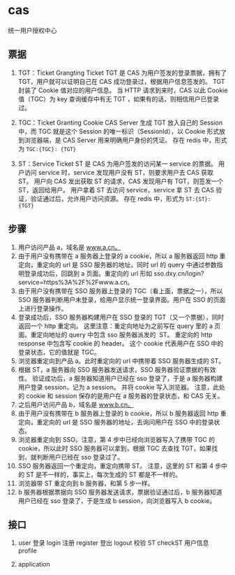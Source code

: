 # cas

统一用户授权中心

## 票据

1. TGT：Ticket Grangting Ticket
   TGT 是 CAS 为用户签发的登录票据，拥有了 TGT，用户就可以证明自己在 CAS 成功登录过，根据用户信息签发的。
   TGT 封装了 Cookie 值对应的用户信息。
   当 HTTP 请求到来时，CAS 以此 Cookie 值（TGC）为 key 查询缓存中有无 TGT ，如果有的话，则相信用户已登录过。

2. TGC：Ticket Granting Cookie
   CAS Server 生成 TGT 放入自己的 Session 中，而 TGC 就是这个 Session 的唯一标识（SessionId），以 Cookie 形式放到浏览器端，是 CAS Server 用来明确用户身份的凭证。
   存在 redis 中，形式为 `TGC:{TGC}: {TGT}`

3. ST：Service Ticket
   ST 是 CAS 为用户签发的访问某一 service 的票据。
   用户访问 service 时，service 发现用户没有 ST，则要求用户去 CAS 获取 ST。
   用户向 CAS 发出获取 ST 的请求，CAS 发现用户有 TGT，则签发一个 ST，返回给用户。
   用户拿着 ST 去访问 service，service 拿 ST 去 CAS 验证，验证通过后，允许用户访问资源。
   存在 redis 中，形式为 `ST:{ST}: {TGT}`

## 步骤

1. 用户访问产品 a，域名是 www.a.cn。
2. 由于用户没有携带在 a 服务器上登录的 a cookie，所以 a 服务器返回 http 重定向，重定向的 url 是 SSO 服务器的地址，同时 url 的 query 中通过参数指明登录成功后，回跳到 a 页面。重定向的 url 形如 sso.dxy.cn/login?service=https%3A%2F%2Fwww.a.cn。
3. 由于用户没有携带在 SSO 服务器上登录的 TGC（看上面，票据之一），所以 SSO 服务器判断用户未登录，给用户显示统一登录界面。用户在 SSO 的页面上进行登录操作。
4. 登录成功后，SSO 服务器构建用户在 SSO 登录的 TGT（又一个票据），同时返回一个 http 重定向。
   这里注意：重定向地址为之前写在 query 里的 a 页面。重定向地址的 query 中包含 sso 服务器派发的  ST。
   重定向的 http response 中包含写 cookie 的 header。
   这个 cookie 代表用户在 SSO 中的登录状态，它的值就是 TGC。
5. 浏览器重定向到产品 a。此时重定向的 url 中携带着 SSO 服务器生成的 ST。
6. 根据 ST，a 服务器向 SSO 服务器发送请求，SSO 服务器验证票据的有效性。
   验证成功后，a 服务器知道用户已经在 sso 登录了，于是 a 服务器构建用户登录 session，记为 a session。
   并将 cookie 写入浏览器。
   注意，此处的 cookie 和 session 保存的是用户在 a 服务器的登录状态，和 CAS 无关。
7. 之后用户访问产品 b，域名是 www.b.cn。
8. 由于用户没有携带在 b 服务器上登录的 b cookie，所以 b 服务器返回 http 重定向，重定向的 url 是 SSO 服务器的地址，去询问用户在 SSO 中的登录状态。
9. 浏览器重定向到 SSO。注意，第 4 步中已经向浏览器写入了携带 TGC 的 cookie，所以此时 SSO 服务器可以拿到，根据 TGC 去查找 TGT，如果找到，就判断用户已经在 sso 登录过了。
10. SSO 服务器返回一个重定向，重定向携带 ST。
    注意，这里的 ST 和第 4 步中的 ST 是不一样的，事实上，每次生成的 ST 都是不一样的。
11. 浏览器带 ST 重定向到 b 服务器，和第 5 步一样。
12. b 服务器根据票据向 SSO 服务器发送请求，票据验证通过后，b 服务器知道用户已经在 sso 登录了，于是生成 b session，向浏览器写入 b cookie。

## 接口

1. user
   登录 login
   注册 register
   登出 logout
   校验 ST checkST
   用户信息 profile

2. application

###
